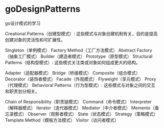 # goDesignPatterns
go设计模式的学习

Creational Patterns（创建型模式）: 这些模式与对象创建机制有关，目的是提高创建对象的灵活性和可扩展性。

Singleton（单例模式）
Factory Method（工厂方法模式）
Abstract Factory（抽象工厂模式）
Builder（建造者模式）
Prototype（原型模式）
Structural Patterns（结构型模式）: 这些模式关注类或对象如何组成更大的结构。

Adapter（适配器模式）
Bridge（桥接模式）
Composite（组合模式）
Decorator（装饰者模式）
Facade（外观模式）
Flyweight（享元模式）
Proxy（代理模式）
Behavioral Patterns（行为型模式）: 这些模式与对象之间的交互和职责划分相关。

Chain of Responsibility（职责链模式）
Command（命令模式）
Interpreter（解释器模式）
Iterator（迭代器模式）
Mediator（中介者模式）
Memento（备忘录模式）
Observer（观察者模式）
State（状态模式）
Strategy（策略模式）
Template Method（模板方法模式）
Visitor（访问者模式）
